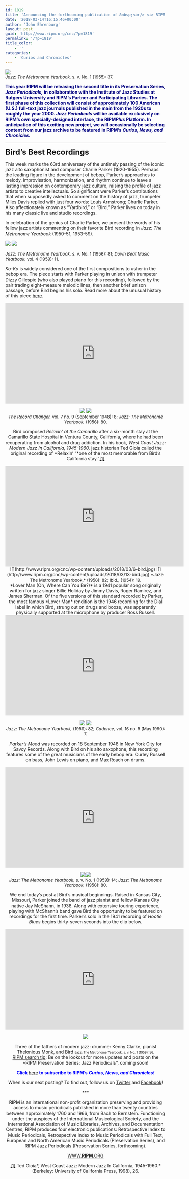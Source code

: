 ```yaml
---
id: 1819
title: 'Announcing the forthcoming publication of &nbsp;<br/> <i> RIPM Jazz Periodicals</i><br/>&nbsp;a collection of 100 searchable, full-text journals&nbsp;<br/><hr>Charlie Parker Remembered'
date: '2018-03-14T16:15:46+00:00'
author: 'John Ehrenburg'
layout: post
guid: 'http://www.ripm.org/cnc/?p=1819'
permalink: '/?p=1819'
title_color:
    - ''
categories:
    - 'Curios and Chronicles'
---
```


<span style="font-size: 10pt;">*![](http://www.ripm.org/cnc/wp-content/uploads/2018/03/1.2-Bird.jpg)  
Jazz: The Metronome Yearbook,* s. v. No. 1 (1955): 37. </span>

<span style="color: #000080;">**This year RIPM will be releasing the second title in its Preservation Series, *Jazz Periodicals,* in collaboration with the Institute of Jazz Studies at Rutgers University and RIPM’s Partner and Participating Libraries. The first phase of this collection will consist of approximately 100 American (U.S.) full-text jazz journals published in the main from the 1920s to roughly the year 2000. *Jazz Periodicals* will be available exclusively on RIPM’s own specially-designed interface, the RIPM*Plus* Platform. In anticipation of this exciting new project, we will occasionally be selecting content from our jazz archive to be featured in RIPM’s** ***Curios, News, and Chronicles.*** </span>

- - - - - -

 **<span style="font-size: 18pt;">Bird’s Best Recordings</span>**

This week marks the 63rd anniversary of the untimely passing of the iconic jazz alto saxophonist and composer Charlie Parker (1920-1955). Perhaps the leading figure in the development of bebop, Parker’s approaches to melody, improvisation, harmonization, and rhythm continue to leave a lasting impression on contemporary jazz culture, raising the profile of jazz artists to creative intellectuals. So significant were Parker’s contributions that when supposedly asked to comment on the history of jazz, trumpeter Miles Davis replied with just four words: Louis Armstrong; Charlie Parker. Also affectionately known as “Yardbird,” or “Bird,” Parker lives on today in his many classic live and studio recordings.

In celebration of the genius of Charlie Parker, we present the words of his fellow jazz artists commenting on their favorite Bird recording in *Jazz: The Metronome Yearbook* (1950-51, 1953-59).

![](http://www.ripm.org/cnc/wp-content/uploads/2018/03/2.1-bird.jpg) ![](http://www.ripm.org/cnc/wp-content/uploads/2018/03/11-bird.jpg)

<span style="font-size: 10pt;">*Jazz: The Metronome Yearbook,* s. v. No. 1 (1956): 81; *Down Beat Music Yearbook,* vol. 4 (1959): 11. </span>

*Ko-Ko* is widely considered one of the first compositions to usher in the bebop era. The piece starts with Parker playing in unison with trumpeter Dizzy Gillespie (who also played piano for this recording), followed by the pair trading eight-measure melodic lines, then another brief unison passage, before Bird begins his solo. Read more about the unusual history of this piece [here](https://www.npr.org/2000/08/27/1081208/-i-ko-ko-i).

<div style="text-align: center;"><iframe allowfullscreen="allowfullscreen" frameborder="0" height="315" loading="lazy" src="https://www.youtube.com/embed/8wGJpbPKbz8?rel=0&start=1&end=172" width="560"><span class="mce_SELRES_start" data-mce-type="bookmark" style="display: inline-block; width: 0px; overflow: hidden; line-height: 0;">﻿</span></iframe>

![](http://www.ripm.org/cnc/wp-content/uploads/2018/03/12-bird.jpg) ![](http://www.ripm.org/cnc/wp-content/uploads/2018/03/4-bird.jpg)  
<span style="font-size: 10pt;">*The Record Changer,* vol. 7 no. 9 (September 1948): 8; </span><span style="font-size: 10pt;">*Jazz: The Metronome Yearbook,* (1956): 80. </span>

Bird composed *Relaxin’ at the Camarillo* after a six-month stay at the Camarillo State Hospital in Ventura County, California, where he had been recuperating from alcohol and drug addiction. In his book, *West Coast Jazz: Modern Jazz In California, 1945-1960,* jazz historian Ted Gioia called the original recording of *Relaxin’ “*one of the most memorable from Bird’s California stay.”[\[1\]](#_ftn1)

<div style="text-align: center;"><iframe allowfullscreen="allowfullscreen" frameborder="0" height="315" loading="lazy" src="https://www.youtube.com/embed/F22y1pHsCdo?rel=0&start=1&end=178" width="560"><span class="mce_SELRES_start" data-mce-type="bookmark" style="display: inline-block; width: 0px; overflow: hidden; line-height: 0;">﻿</span></iframe>

</div><div>![](http://www.ripm.org/cnc/wp-content/uploads/2018/03/6-bird.jpg) ![](http://www.ripm.org/cnc/wp-content/uploads/2018/03/13-bird.jpg)  
<span style="font-size: 10pt;">*Jazz: The Metronome Yearbook,* (1956): 82; Ibid., (1954): 19. </span></div>*Lover Man (Oh, Where Can You Be?)* is a 1941 popular song originally written for jazz singer Billie Holiday by Jimmy Davis, Roger Ramirez, and James Sherman. Of the five versions of this standard recorded by Parker, the most famous *Lover Man* rendition is the 1946 recording for the Dial label in which Bird, strung out on drugs and booze, was apparently physically supported at the microphone by producer Ross Russell.

<div style="text-align: center;"><iframe allowfullscreen="allowfullscreen" frameborder="0" height="315" loading="lazy" src="https://www.youtube.com/embed/oNJpes0XFGU?rel=0&start=1&end=202" width="560"></iframe>

![](http://www.ripm.org/cnc/wp-content/uploads/2018/03/7-bird.jpg) ![](http://www.ripm.org/cnc/wp-content/uploads/2018/03/15-bird.jpg)  
<span style="font-size: 10pt;">*Jazz: The Metronome Yearbook,* (1956): 82; *Cadence,* vol. 16 no. 5 (May 1990): 7.</span>

*Parker’s Mood* was recorded on 18 September 1948 in New York City for Savoy Records. Along with Bird on his alto saxophone, this recording features some of the great musicians of the early bebop era: Curley Russell on bass, John Lewis on piano, and Max Roach on drums.

</div><div style="text-align: center;"><iframe allowfullscreen="allowfullscreen" frameborder="0" height="315" loading="lazy" src="https://www.youtube.com/embed/6Wa7El-k3jQ?rel=0&start=1&end=182" width="560"><span class="mce_SELRES_start" data-mce-type="bookmark" style="display: inline-block; width: 0px; overflow: hidden; line-height: 0;">﻿</span></iframe>

![](http://www.ripm.org/cnc/wp-content/uploads/2018/03/16-bird.jpg)![](http://www.ripm.org/cnc/wp-content/uploads/2018/03/17.1-bird.jpg)  
<span style="font-size: 10pt;">*Jazz: The Metronome Yearbook,* s. v. No. 1 (1959): 14; *Jazz: The Metronome Yearbook,* (1956): 80.</span>

We end today’s post at Bird’s musical beginnings. Raised in Kansas City, Missouri, Parker joined the band of jazz pianist and fellow Kansas City native Jay McShann, in 1938. Along with extensive touring experience, playing with McShann’s band gave Bird the opportunity to be featured on recordings for the first time. Parker’s solo in the 1941 recording of *Hootie Blues* begins thirty-seven seconds into the clip below.

</div><div style="text-align: center;"><iframe allowfullscreen="allowfullscreen" frameborder="0" height="315" loading="lazy" src="https://www.youtube.com/embed/f1oJDZdPfJI?rel=0" width="560"></iframe>

![](http://www.ripm.org/cnc/wp-content/uploads/2018/03/5-bird.jpg)

</div><div style="text-align: center;">Three of the fathers of modern jazz: drummer Kenny Clarke, pianist Thelonious Monk, and Bird  
<span style="font-size: 70%;">Jazz: The Metronome Yearbook, s. v. No. 1 (1959): 56.</span></div><div></div><u>RIPM search tip</u>: Be on the lookout for more updates and posts on the *RIPM Preservation Series: Jazz Periodicals*, coming soon!

<span style="color: #0000ff;">**Click<span style="color: #ff0000;"> </span>**<span style="color: #ff0000;">[here](http://ripm.org/?page=cncsubscribe)</span>**<span style="color: #ff0000;"> </span>to subscribe to RIPM’s** ***Curios, News, and Chronicles!*** </span>

When is our next posting? To find out, follow us on [Twitter](https://twitter.com/RIPMCenter) and [Facebook](https://www.facebook.com/RIPMCenter/)!

\*\*\*

<span style="color: #000000;"><span style="color: #000080;"><span style="color: #000000;">RIPM</span> </span>is a</span>n international non-profit organization preserving and providing access to music periodicals published in more than twenty countries between approximately 1760 and 1966, from Bach to Bernstein. Functioning under the auspices of the International Musicological Society, and the International Association of Music Libraries, Archives, and Documentation Centres, RIPM produces four electronic publications: Retrospective Index to Music Periodicals, Retrospective Index to Music Periodicals with Full Text, European and North American Music Periodicals (Preservation Series), and RIPM Jazz Periodicals (Preservation Series, forthcoming).

[WWW.**RIPM**.ORG](http://cts.vresp.com/c/?RIPMConsortiumLtd./606886bac9/3fdca83fa7/d715bbc74f)

[\[1\]](#_ftnref1) Ted Gioia*, West Coast Jazz: Modern Jazz In California, 1945-1960.* (Berkeley: University of California Press, 1998), 26.

</div>